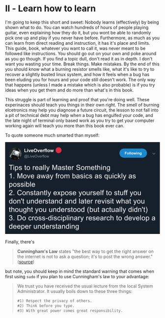 # Ⅱ - Learn how to learn

I'm going to keep this short and sweet: Nobody learns (effectively) by being shown what to do. You can watch hundreds of hours of people playing guitar, even explaining how they do it, but you wont be able to randomly pick one up and play if you never have before. Furthermore, as much as you can learn from direct reading and instruction, it has it's place and limits. This guide, book, whatever you want to call it, was never meant to be followed like instructions. You should go out on your own and poke around as you go though. If you find a topic dull, don't read it as in depth. I don't want you wasting your time. Break things. Make mistakes. By the end of this you should know what a burning resistor smells like, what it's like to try to recover a slightly busted linux system, and how it feels when a bug has been eluding you for hours and your code still doesn't work. The only way that happens (unless I made a mistake which is also probable) is if you try ideas when you get them and do more than what's in this book.

This struggle is part of learning and proof that you're doing well. These experinaces should teach you things in their own right. The smell of burning elcetronics may help you diagnose a future circuit, the lesson to not fall into a pit of technical debt may help when a bug has engulfed your code, and the late night of terminal only based work as you try to get your computer working again will teach you more than this book ever can.

To quote someone much smarted than myself:

![Live Overflow Tips](./imgs/lotips.png)

Finally, there's

> **Cunningham's Law** states "the best way to get the right answer on the internet is not to ask a question; it's to post the wrong answer." ([source](https://meta.wikimedia.org/wiki/Cunningham's_Law))

but note, you should keep in mind the standard warning that comes when first using `sudo` if you plan to use Cunningham's law to your advantage:

> We trust you have received the usual lecture from the local System
> Administrator. It usually boils down to these three things:
>
>     #1) Respect the privacy of others.
>     #2) Think before you type.
>     #3) With great power comes great responsibility.

